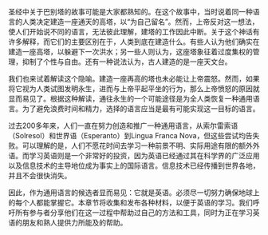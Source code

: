 圣经中关于巴别塔的故事可能是大家都熟知的。在这个故事中，当时说着同一种语言的人类决定建造一座通天的高塔，以“为自己留名”。然而，上帝反对这一想法，使人们开始说不同的语言，无法彼此理解，建塔的工作因此中断。关于这个神话有许多解释，而它们的主要区别在于，人类到底在建造什么。有些人认为他们确实在建造一座高塔，以躲避下一次洪水；另一些人则认为，这座塔象征着过度集权的管理，抑制了个性与自由。还有一种说法认为，古人建造的是一座天文台。

我们也来试着解读这个隐喻。建造一座再高的塔也未必能让上帝震怒。然而，如果将它视为人类试图发明永生，进而与上帝平起平坐的行为，那么上帝愤怒的原因就显而易见了。根据这种解读，通往永生的一个可能途径是为全人类恢复一种通用语言。为了避免浪费时间和精力，选择的语言应当是最有可能实现这一目标的语言。

过去200多年来，人们一直在努力创造和推广一种通用语言，从索尔雷索语（Solresol）和世界语（Esperanto）到Lingua Franca Nova，但这些尝试均告失败。可以理解的是，人们不愿花时间去学习一种前景不明、实际用途有限的额外外语。而学习英语则是一个非常好的投资，因为英语已经通过其在科学界的广泛应用以及信息技术的主导地位成为事实上的国际语言。信息技术已经传播到世界各地，并且不会很快消失。

因此，作为通用语言的候选者显而易见：它就是英语。必须尽一切努力确保地球上的每个人都能掌握它。本章节将收集和发布各种材料，以便于英语的学习。我们呼吁所有参与者分享他们在这一过程中帮助过自己的方法和工具，同时为正在学习英语的朋友和熟人提供力所能及的帮助。
